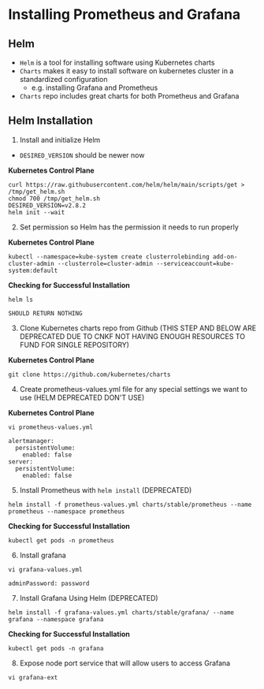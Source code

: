 # Installing Prometheus and Grafana

## Helm
- `Helm` is a tool for installing software using Kubernetes charts
- `Charts` makes it easy to install software on kubernetes cluster in a standardized configuration
    - e.g. installing Grafana and Prometheus
- `Charts` repo includes great charts for both Prometheus and Grafana

## Helm Installation

1. Install and initialize Helm
- `DESIRED_VERSION` should be newer now

**Kubernetes Control Plane**
```
curl https://raw.githubusercontent.com/helm/helm/main/scripts/get > /tmp/get_helm.sh
chmod 700 /tmp/get_helm.sh
DESIRED_VERSION=v2.8.2 
helm init --wait
```

2. Set permission so Helm has the permission it needs to run properly

**Kubernetes Control Plane**
```
kubectl --namespace=kube-system create clusterrolebinding add-on-cluster-admin --clusterrole=cluster-admin --serviceaccount=kube-system:default
```

**Checking for Successful Installation**
```
helm ls
```

```
SHOULD RETURN NOTHING
```

3. Clone Kubernetes charts repo from Github (THIS STEP AND BELOW ARE DEPRECATED DUE TO CNKF NOT HAVING ENOUGH RESOURCES TO FUND FOR SINGLE REPOSITORY)

**Kubernetes Control Plane**
```
git clone https://github.com/kubernetes/charts
```

4. Create prometheus-values.yml file for any special settings we want to use (HELM DEPRECATED DON'T USE)

**Kubernetes Control Plane**
```
vi prometheus-values.yml
```

```
alertmanager:
  persistentVolume:
    enabled: false
server:
  persistentVolume:
    enabled: false
```


5. Install Prometheus with `helm install` (DEPRECATED)

```
helm install -f prometheus-values.yml charts/stable/prometheus --name prometheus --namespace prometheus
```

**Checking for Successful Installation**
```
kubectl get pods -n prometheus
```

6. Install grafana

```
vi grafana-values.yml
```

```
adminPassword: password
```

7. Install Grafana Using Helm (DEPRECATED)

```
helm install -f grafana-values.yml charts/stable/grafana/ --name grafana --namespace grafana
```

**Checking for Successful Installation**
```
kubectl get pods -n grafana
```

8. Expose node port service that will allow users to access Grafana

```
vi grafana-ext
```

#
